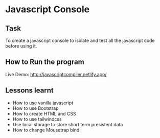 # Javascript Console

## Task
To create a javascript console to isolate and test all the javascript code before using it.

## How to Run the program
Live Demo: http://javascriptcompiler.netlify.app/

## Lessons learnt
- How to use vanilla javascript
- How to use Bootstrap
- How to create HTML and CSS
- How to use tailwindcss
- Use local storage to store short term presistent data
- How to change Mousetrap bind
